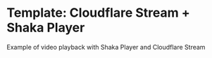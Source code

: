 # Template: Cloudflare Stream + Shaka Player

Example of video playback with Shaka Player and Cloudflare Stream
